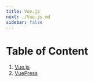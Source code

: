 ```yaml
---
title: Vue.js
next: ./Vue.js.md
sidebar: false
---
```


# Table of Content

1. [Vue.js](./Vue.js.md)
2. [VuePress](./VuePress.md)
